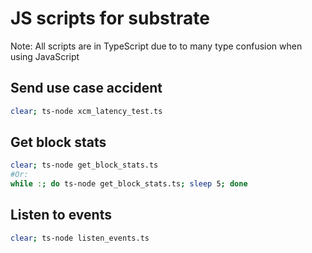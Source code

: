 # JS scripts for substrate

Note: All scripts are in TypeScript due to to many type confusion when using JavaScript

## Send use case accident

```bash
clear; ts-node xcm_latency_test.ts
```

## Get block stats

```bash
clear; ts-node get_block_stats.ts
#Or:
while :; do ts-node get_block_stats.ts; sleep 5; done
```

## Listen to events

```bash
clear; ts-node listen_events.ts
```